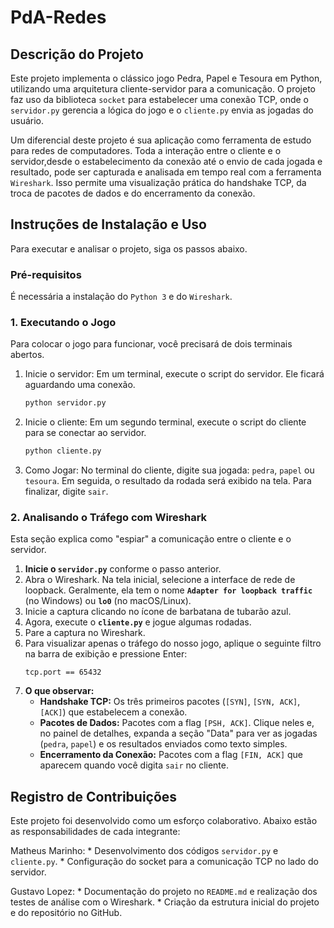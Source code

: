 # PdA-Redes

## Descrição do Projeto

Este projeto implementa o clássico jogo Pedra, Papel e Tesoura em Python, utilizando uma arquitetura cliente-servidor para a comunicação. O projeto faz uso da biblioteca `socket` para estabelecer uma conexão TCP, onde o `servidor.py` gerencia a lógica do jogo e o `cliente.py` envia as jogadas do usuário.

Um diferencial deste projeto é sua aplicação como ferramenta de estudo para redes de computadores. Toda a interação entre o cliente e o servidor,desde o estabelecimento da conexão até o envio de cada jogada e resultado, pode ser capturada e analisada em tempo real com a ferramenta `Wireshark`. Isso permite uma visualização prática do handshake TCP, da troca de pacotes de dados e do encerramento da conexão.

## Instruções de Instalação e Uso

Para executar e analisar o projeto, siga os passos abaixo.

### Pré-requisitos
É necessária a instalação do `Python 3` e do `Wireshark`.

### 1. Executando o Jogo

Para colocar o jogo para funcionar, você precisará de dois terminais abertos.

1.  Inicie o servidor:
    Em um terminal, execute o script do servidor. Ele ficará aguardando uma conexão.
    ```bash
    python servidor.py
    ```

2.  Inicie o cliente:
    Em um segundo terminal, execute o script do cliente para se conectar ao servidor.
    ```bash
    python cliente.py
    ```

3.  Como Jogar:
    No terminal do cliente, digite sua jogada: `pedra`, `papel` ou `tesoura`. Em seguida, o resultado da rodada será exibido na tela. Para finalizar, digite `sair`.

### 2. Analisando o Tráfego com Wireshark

Esta seção explica como "espiar" a comunicação entre o cliente e o servidor.

1.  **Inicie o `servidor.py`** conforme o passo anterior.
2.  Abra o Wireshark. Na tela inicial, selecione a interface de rede de loopback. Geralmente, ela tem o nome **`Adapter for loopback traffic`** (no Windows) ou **`lo0`** (no macOS/Linux).
3.  Inicie a captura clicando no ícone de barbatana de tubarão azul.
4.  Agora, execute o **`cliente.py`** e jogue algumas rodadas.
5.  Pare a captura no Wireshark.
6.  Para visualizar apenas o tráfego do nosso jogo, aplique o seguinte filtro na barra de exibição e pressione Enter:
    ```
    tcp.port == 65432
    ```
7.  **O que observar:**
    * **Handshake TCP:** Os três primeiros pacotes (`[SYN]`, `[SYN, ACK]`, `[ACK]`) que estabelecem a conexão.
    * **Pacotes de Dados:** Pacotes com a flag `[PSH, ACK]`. Clique neles e, no painel de detalhes, expanda a seção "Data" para ver as jogadas (`pedra`, `papel`) e os resultados enviados como texto simples.
    * **Encerramento da Conexão:** Pacotes com a flag `[FIN, ACK]` que aparecem quando você digita `sair` no cliente.

## Registro de Contribuições

Este projeto foi desenvolvido como um esforço colaborativo. Abaixo estão as responsabilidades de cada integrante:

  Matheus Marinho:
    * Desenvolvimento dos códigos `servidor.py` e `cliente.py`.
    * Configuração do socket para a comunicação TCP no lado do servidor.

  Gustavo Lopez:
    * Documentação do projeto no `README.md` e realização dos testes de análise com o Wireshark.
    * Criação da estrutura inicial do projeto e do repositório no GitHub.
